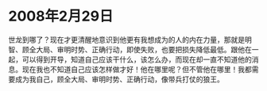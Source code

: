 # 2008年2月29日

世龙到哪了？现在才更清醒地意识到他更有我想成为的人的内在力量，那就是明智、顾全大局、审明时势、正确行动，即使失败，也要把损失降低最低。跟他在一起，可以得到开导，知道自己应该干什么，该怎么办，而现在却一直不知道他的消息。现在我也不知道自己应该怎样做才好！他在哪里呢？但不管他在哪里！我都需要成为我自己，顾全大局、审明时势、正确行动，像带兵打仗的狼王。